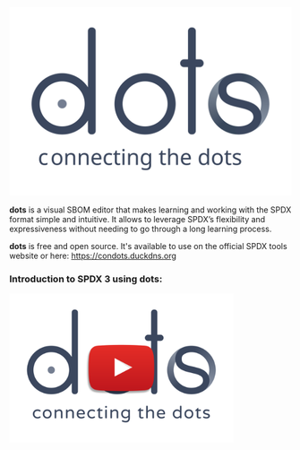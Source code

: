 ![__dots__ as in connecting the odos](/src/assets/logo-rect.svg)

**dots** is a visual SBOM editor that makes learning and working with the SPDX format simple and intuitive. It allows to leverage SPDX’s flexibility and expressiveness without needing to go through a long learning process.

**dots** is free and open source. It's available to use on the official SPDX tools website or here:
https://condots.duckdns.org

### Introduction to SPDX 3 using **dots**:

<div style="text-align: left;">
  <a href="https://www.youtube.com/watch?v=J4hbb4PeLIU" target="_blank">
    <img src="/src/assets/youtube-rect.svg" alt="Introduction to SPDX 3 using dots" width="400">
  </a>
</div>
